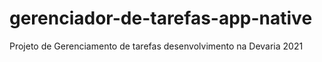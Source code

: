 # gerenciador-de-tarefas-app-native
 Projeto de Gerenciamento de tarefas desenvolvimento na Devaria 2021

